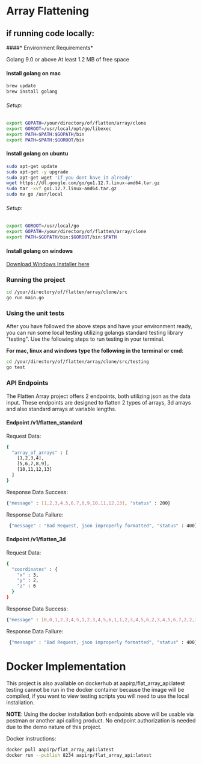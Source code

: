 # Array Flattening
## if running code locally:

####* Environment Requirements*

Golang 9.0 or above
At least 1.2 MB of free space

#### Install golang on mac

```bash
brew update
brew install golang
```

###### Setup:

```bash
export GOPATH=/your/directory/of/flatten/array/clone
export GOROOT=/usr/local/opt/go/libexec
export PATH=$PATH:$GOPATH/bin
export PATH=$PATH:$GOROOT/bin

```

#### Install golang on ubuntu

```bash
sudo apt-get update
sudo apt-get -y upgrade
sudo apt-get wget 'if you dont have it already'
wget https://dl.google.com/go/go1.12.7.linux-amd64.tar.gz
sudo tar -xvf go1.12.7.linux-amd64.tar.gz
sudo mv go /usr/local
```

###### Setup:

```bash
export GOROOT=/usr/local/go
export GOPATH=/your/directory/of/flatten/array/clone
export PATH=$GOPATH/bin:$GOROOT/bin:$PATH
```

#### Install golang on windows

[Download Windows Installer here](https://golang.org/dl/ "Download Windows Installer")

### Running the project

```bash
cd /your/directory/of/flatten/array/clone/src
go run main.go
```

### Using the unit tests

After you have followed the above steps and have your environment ready, you can run some local testing utilizing golangs standard testing library "testing".  Use the following steps to run testing in your terminal.

**For mac, linux and windows type the following in the terminal or cmd**:

```bash
cd /your/directory/of/flatten/array/clone/src/testing
go test
```

### API Endpoints

The Flatten Array project offers 2 endpoints, both utilizing json as the data input.  These endpoints are designed to flatten 2 types of arrays, 3d arrays and also standard arrays at variable lengths.

#### Endpoint /v1/flatten_standard

Request Data:

```bash
{
  "array_of_arrays" : [
    [1,2,3,4],
    [5,6,7,8,9],
    [10,11,12,13]
  ]
}
```

Response Data Success:

```bash
{"message" : [1,2,3,4,5,6,7,8,9,10,11,12,13], "status" : 200}
```
Response Data Failure:

```bash
 {"message" : "Bad Request, json improperly formatted", "status" : 400}
```



#### Endpoint /v1/flatten_3d

Request Data:

```bash
{
  "coordinates" : {
    "x" : 3,
    "y" : 2,
    "z" : 6
  }
}
```

Response Data Success:

```bash
{"message" : [0,0,1,2,3,4,5,1,2,3,4,5,6,1,1,2,3,4,5,6,2,3,4,5,6,7,2,2,3,4,5,6,7,3,4,5,6,7,8], "status" : 200}
```
Response Data Failure:

```bash
 {"message" : "Bad Request, json improperly formatted", "status" : 400}
```

# Docker Implementation

This project is also available on dockerhub at aapirp/flat_array_api:latest testing cannot be run in the docker container because the image will be compiled, if you want to view testing scripts you will need to use the local installation.

**NOTE**: Using the docker installation both endpoints above will be usable via postman or another api calling product.  No endpoint authorization is needed due to the demo nature of this project.

Docker instructions:

```bash
docker pull aapirp/flat_array_api:latest
docker run --publish 8234 aapirp/flat_array_api:latest
```







